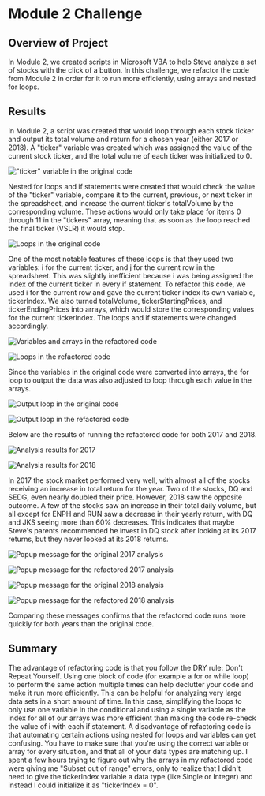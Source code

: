 # Module 2 Challenge
 
## Overview of Project

In Module 2, we created scripts in Microsoft VBA to help Steve analyze a set of stocks with the click of a button. In this challenge, we refactor the code from Module 2 in order for it to run more efficiently, using arrays and nested for loops.

## Results

In Module 2, a script was created that would loop through each stock ticker and output its total volume and return for a chosen year (either 2017 or 2018). A "ticker" variable was created which was assigned the value of the current stock ticker, and the total volume of each ticker was initialized to 0.

!["ticker" variable in the original code](/Resources/Old_Code_Variables.png)

Nested for loops and if statements were created that would check the value of the "ticker" variable, compare it to the current, previous, or next ticker in the spreadsheet, and increase the current ticker's totalVolume by the corresponding volume. These actions would only take place for items 0 through 11 in the "tickers" array, meaning that as soon as the loop reached the final ticker (VSLR) it would stop. 

![Loops in the original code](/Resources/Old_Code_Loops.png)

One of the most notable features of these loops is that they used two variables: i for the current ticker, and j for the current row in the spreadsheet. This was slightly inefficient because i was being assigned the index of the current ticker in every if statement. To refactor this code, we used i for the current row and gave the current ticker index its own variable, tickerIndex. We also turned totalVolume, tickerStartingPrices, and tickerEndingPrices into arrays, which would store the corresponding values for the current tickerIndex. The loops and if statements were changed accordingly.

![Variables and arrays in the refactored code](/Resources/Refactored_Code_Arrays.png)

![Loops in the refactored code](/Resources/Refactored_Code_Loops.png)

Since the variables in the original code were converted into arrays, the for loop to output the data was also adjusted to loop through each value in the arrays.

![Output loop in the original code](/Resources/Old_Code_Output.png)

![Output loop in the refactored code](/Resources/Refactored_Code_Output.png)

Below are the results of running the refactored code for both 2017 and 2018.

![Analysis results for 2017](/Resources/VBA_Challenge_2017.png)

![Analysis results for 2018](/Resources/VBA_Challenge_2018.png)

In 2017 the stock market performed very well, with almost all of the stocks receiving an increase in total return for the year. Two of the stocks, DQ and SEDG, even nearly doubled their price. However, 2018 saw the opposite outcome. A few of the stocks saw an increase in their total daily volume, but all except for ENPH and RUN saw a decrease in their yearly return, with DQ and JKS seeing more than 60% decreases. This indicates that maybe Steve's parents recommended he invest in DQ stock after looking at its 2017 returns, but they never looked at its 2018 returns.

![Popup message for the original 2017 analysis](/Resources/2017_Popup_Old.png)

![Popup message for the refactored 2017 analysis](/Resources/2017_Popup_Refactored.png)

![Popup message for the original 2018 analysis](/Resources/2018_Popup_Old.png)

![Popup message for the refactored 2018 analysis](/Resources/2018_Popup_Refactored.png)

Comparing these messages confirms that the refactored code runs more quickly for both years than the original code.

## Summary

The advantage of refactoring code is that you follow the DRY rule: Don't Repeat Yourself. Using one block of code (for example a for or while loop) to perform the same action multiple times can help declutter your code and make it run more efficiently. This can be helpful for analyzing very large data sets in a short amount of time. In this case, simplifying the loops to only use one variable in the conditional and using a single variable as the index for all of our arrays was more efficient than making the code re-check the value of i with each if statement. A disadvantage of refactoring code is that automating certain actions using nested for loops and variables can get confusing. You have to make sure that you're using the correct variable or array for every situation, and that all of your data types are matching up. I spent a few hours trying to figure out why the arrays in my refactored code were giving me "Subset out of range" errors, only to realize that I didn't need to give the tickerIndex variable a data type (like Single or Integer) and instead I could initialize it as "tickerIndex = 0".